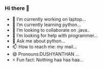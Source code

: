 ### Hi there 👋

- 🔭 I’m currently working on laptop...
- 🌱 I’m currently learning python...
- 👯 I’m looking to collaborate on .java..
- 🤔 I’m looking for help with programmer...
- 💬 Ask me about python...
- 📫 How to reach me: my mail...
- 😄 Pronouns:DUSHYANTHAN ...
- ⚡ Fun fact: Nothing  haa haa haa...
